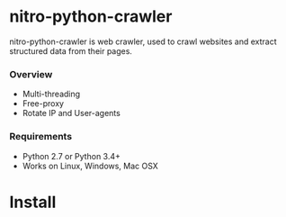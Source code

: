 # nitro-python-crawler
nitro-python-crawler is web crawler, used to crawl websites and extract structured data from their pages.

### Overview

* Multi-threading 
* Free-proxy
* Rotate IP and User-agents

### Requirements

* Python 2.7 or Python 3.4+
* Works on Linux, Windows, Mac OSX

Install
=======





